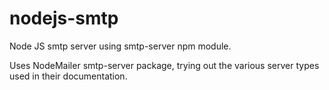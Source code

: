 # nodejs-smtp
Node JS smtp server using smtp-server npm module. 

Uses NodeMailer smtp-server package, trying out the various server types used in their documentation.
